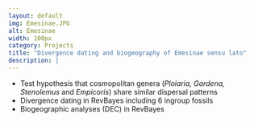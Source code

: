 ```yaml
---
layout: default
img: Emesinae.JPG 
alt: Emesinae
width: 100px
category: Projects
title: "Divergence dating and biogeography of Emesinae sensu lato"
description: |
---
```


* Test hypothesis that cosmopolitan genera (_Ploiaria, Gardena, Stenolemus_ and _Empicoris_) share similar dispersal patterns
* Divergence dating in RevBayes including 6 ingroup fossils
* Biogeographic analyses (DEC) in RevBayes
